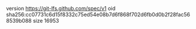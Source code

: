 version https://git-lfs.github.com/spec/v1
oid sha256:cc07731c6d15f8332c75ed54e08b7d6f868f702d6fb0d0b2f28fac568539b088
size 16953
